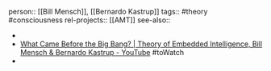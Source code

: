 person:: [[Bill Mensch]], [[Bernardo Kastrup]] 
tags:: #theory #consciousness 
rel-projects:: [[AMT]] 
see-also::

-
- [What Came Before the Big Bang? | Theory of Embedded Intelligence, Bill Mensch & Bernardo Kastrup - YouTube](https://www.youtube.com/watch?v=EiePsomaMpI&t=846s) #toWatch
-